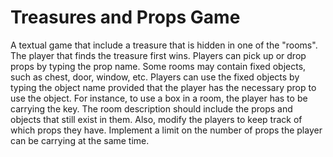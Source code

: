 # Treasures and Props Game 

A textual game that include a treasure that is hidden in one of the "rooms". The player that finds the treasure first wins. Players can pick up or drop props by typing the prop name. Some rooms may contain fixed objects, such as chest, door, window, etc. Players can use the fixed objects by typing the object name provided that the player has the necessary prop to use the object. For instance, to use a box in a room, the player has to be carrying the key. The room description should include the props and objects that still exist in them. Also, modify the players to keep track of which props they have. Implement a limit on the number of props the player can be carrying at the same time. 
